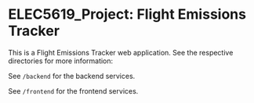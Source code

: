 # ELEC5619_Project: Flight Emissions Tracker

This is a Flight Emissions Tracker web application. See the respective directories for more information:

See `/backend` for the backend services.

See `/frontend` for the frontend services.